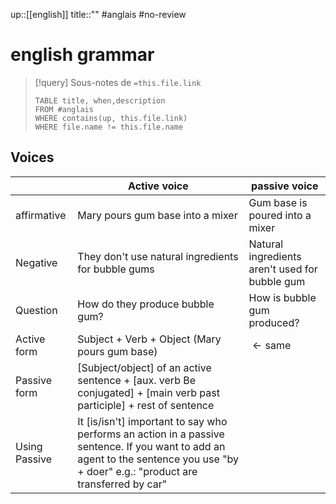 up::[[english]]
title::""
#anglais #no-review 
# english grammar

> [!query] Sous-notes de `=this.file.link`
> ```dataview
> TABLE title, when,description
> FROM #anglais 
> WHERE contains(up, this.file.link)
> WHERE file.name != this.file.name
> ```



## Voices

|               | Active voice                                                                                                        | passive voice                                  |
| ------------- | ------------------------------------------------------------------------------------------------------------------- | ---------------------------------------------- |
| affirmative   | Mary pours gum base into a mixer                                                                                    | Gum base is poured into a mixer                |
| Negative      | They don't use natural ingredients for bubble gums                                                                  | Natural ingredients aren't used for bubble gum |
| Question      | How do they produce bubble gum?                                                                                     | How is bubble gum produced?                    |
| Active form   | Subject + Verb + Object (Mary pours gum base)                                                                       | $\leftarrow \text{same}$                       |
| Passive form  | [Subject/object] of an active sentence + [aux. verb Be conjugated] + [main verb past participle] + rest of sentence |                                                |
| Using Passive | It [is/isn't] important to say who performs an action in a passive sentence. If you want to add an agent to the sentence you use "by + doer" e.g.: "product are transferred by car"                                                                                                                   |                                                |
